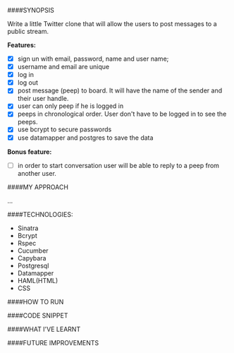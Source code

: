 ####SYNOPSIS

Write a little Twitter clone that will allow the users to post messages to a public stream.

**Features:**

  - [X] sign un with email, password, name and user name; 
  - [X] username and email are unique
  - [X] log in
  - [X] log out
  - [X] post message (peep) to board. It will have the name of the sender and their user handle.
  - [X] user can only peep if he is logged in
  - [X] peeps in chronological order. User don't have to be logged in to see the peeps.
  - [X] use bcrypt to secure passwords
  - [X] use datamapper and postgres to save the data

**Bonus feature:**

  - [ ] in order to start conversation user will be able to reply to a peep from another user.


####MY APPROACH

...

####TECHNOLOGIES:

- Sinatra 
- Bcrypt 
- Rspec
- Cucumber
- Capybara
- Postgresql
- Datamapper
- HAML(HTML)
- CSS

####HOW TO RUN


####CODE SNIPPET


####WHAT I'VE LEARNT


####FUTURE IMPROVEMENTS
